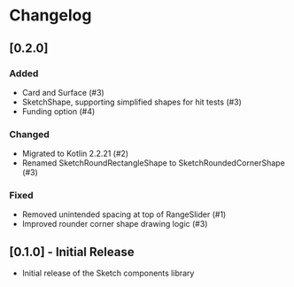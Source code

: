 # Changelog

## [0.2.0]

### Added
- Card and Surface (#3)
- SketchShape, supporting simplified shapes for hit tests (#3)
- Funding option (#4)

### Changed
- Migrated to Kotlin 2.2.21 (#2)
- Renamed SketchRoundRectangleShape to SketchRoundedCornerShape (#3)

### Fixed
- Removed unintended spacing at top of RangeSlider (#1)
- Improved rounder corner shape drawing logic (#3)

## [0.1.0] - Initial Release

- Initial release of the Sketch components library
